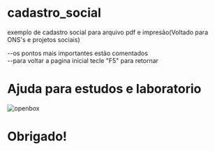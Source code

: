# cadastro_social
exemplo de cadastro social para arquivo pdf e impresão(Voltado para ONS's e projetos sociais)<br />

--os pontos mais importantes estão comentados<br />
--para voltar a pagina inicial tecle "F5" para retornar<br />

# Ajuda para estudos e laboratorio
 ![openbox](https://user-images.githubusercontent.com/20734038/143509108-dff83ac0-aa78-4219-98a5-b76a91b1cd98.png)

# Obrigado!
